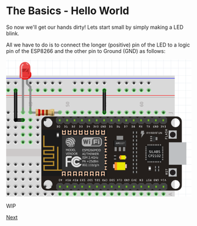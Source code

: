 # The Basics - Hello World

So now we'll get our hands dirty! Lets start small by simply making a LED blink.

All we have to do is to connect the longer (positive) pin of the LED to a logic pin of the ESP8266 and the other pin to Ground (GND) as follows:

![Hello World](./images/helloworld.png)

WIP

[Next](./ex1.md)